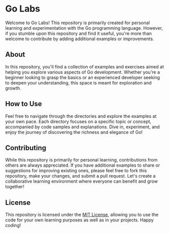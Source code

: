 # Go Labs

Welcome to Go Labs! This repository is primarily created for personal learning and experimentation with the Go programming language. However, if you stumble upon this repository and find it useful, you're more than welcome to contribute by adding additional examples or improvements.

## About

In this repository, you'll find a collection of examples and exercises aimed at helping you explore various aspects of Go development. Whether you're a beginner looking to grasp the basics or an experienced developer seeking to deepen your understanding, this space is meant for exploration and growth.

## How to Use

Feel free to navigate through the directories and explore the examples at your own pace. Each directory focuses on a specific topic or concept, accompanied by code samples and explanations. Dive in, experiment, and enjoy the journey of discovering the richness and elegance of Go!

## Contributing

While this repository is primarily for personal learning, contributions from others are always appreciated. If you have additional examples to share or suggestions for improving existing ones, please feel free to fork this repository, make your changes, and submit a pull request. Let's create a collaborative learning environment where everyone can benefit and grow together!

## License

This repository is licensed under the [MIT License](LICENSE), allowing you to use the code for your own learning purposes as well as in your projects. Happy coding!
